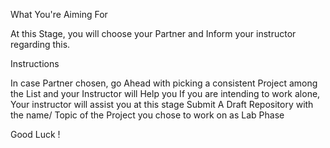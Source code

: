 What You're Aiming For

At this Stage,  you will choose your Partner and Inform your instructor regarding this.

 


Instructions

In case Partner chosen,  go Ahead with picking a consistent Project among the List and your Instructor will Help you
If you are intending to work alone, Your instructor will assist you at this stage
Submit A Draft Repository with the name/ Topic  of  the Project  you chose to work on as Lab Phase

Good Luck ! 


